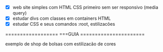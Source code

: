 - [x] web site simples com HTML CSS primeiro sem ser responsivo (media query)
- [x] estudar divs com classes em containers HTML
- [x] estudar CSS e seus comandos :root, estilizacões

================== ===GUIA ======================

<p>exemplo de shop de bolsas com estilizacão de cores</p>



